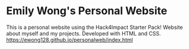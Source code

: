 # Emily Wong's Personal Website
This is a personal website using the Hack4Impact Starter Pack!
Website about myself and my projects. Developed with HTML and CSS.
https://ewong128.github.io/personalweb/index.html
